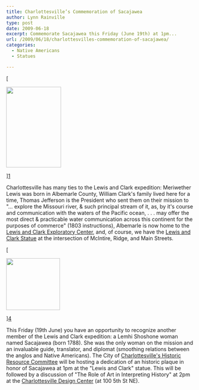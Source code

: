 ```yaml
---
title: Charlottesville’s Commemoration of Sacajawea
author: Lynn Rainville
type: post
date: 2009-06-18
excerpt: Commemorate Sacajawea this Friday (June 19th) at 1pm...
url: /2009/06/18/charlottesvilles-commemoration-of-sacajawea/
categories:
  - Native Americans
  - Statues

---
```

[

<img   src="/media/2009/06/lewisclark_postcard.jpg" alt="" width="147" height="216" />

][1]

Charlottesville has many ties to the Lewis and Clark expedition: Meriwether Lewis was born in Albemarle County, William Clark's family lived here for a time, Thomas Jefferson is the President who sent them on their mission to "&#8230; explore the Missouri river, & such principal stream of it, as, by it's course and communication with the waters of the Pacific ocean, . . . may offer the most direct & practicable water communication across this continent for the purposes of commerce" (1803 instructions), Albemarle is now home to the [Lewis and Clark Exploratory Center][2], and, of course, we have the [Lewis and Clark Statue][3] at the intersection of McIntire, Ridge, and Main Streets.

[

<img   src="/media/2009/06/sacajaweacoin2.jpg" alt="" width="144" height="139" />

][4]

This Friday (19th June) you have an opportunity to recognize another member of the Lewis and Clark expedition: a Lemhi Shoshone woman named Sacajawea (born 1788). She was the only woman on the mission and an invaluable guide, translator, and diplomat (smoothing relations between the anglos and Native Americans). The City of [Charlottesville's Historic Resource Committee][5] will be hosting a dedication of an historic plaque in honor of Sacajawea at 1pm at the "Lewis and Clark" statue. This will be followed by a discussion of "The Role of Art in Interpreting History" at 2pm at the [Charlottesville Design Center][6] (at 100 5th St NE).

 [1]: /media/2009/06/lewisclark_postcard.jpg
 [2]: http://www.lewisandclarkeast.org
 [3]: /2007/02/16/sacagawea-clark-lewis/
 [4]: /media/2009/06/sacajaweacoin2.jpg
 [5]: http://www.charlottesville.org/historicresources/
 [6]: http://www.cvilledesign.org
